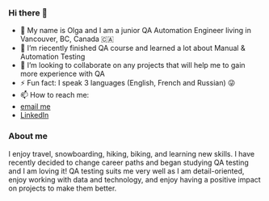 ### Hi there 👋
- 🔭 My name is Olga and I am a junior QA Automation Engineer living in Vancouver, BC, Canada 🇨🇦
- 🌱 I’m riecently finished QA course and learned a lot about Manual & Automation Testing 
- 👯 I’m looking to collaborate on any projects that will help me to gain more experience with QA
- ⚡ Fun fact: I speak 3 languages (English, French and Russian) 😜
- 📫 How to reach me: 
- [email me](olga.gogoleva.can@gmail.com)
- [LinkedIn](https://www.linkedin.com/in/olga-gogoleva-can/?locale=en_US)

### About me
I enjoy travel, snowboarding, hiking, biking, and learning new skills. I have recently decided to change career paths and began studying QA testing and I am loving it! QA testing suits me very well as I am detail-oriented, enjoy working with data and technology, and enjoy having a positive impact on projects to make them better.

